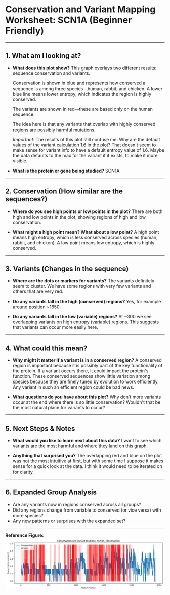 # Conservation and Variant Mapping Worksheet: SCN1A (Beginner Friendly)

---

## 1. What am I looking at?
- **What does this plot show?**
  This graph overlays two different results: sequence conservation and variants.
  
  Conservation is shown in blue and represents how conserved a sequence is among three species—human, rabbit, and chicken. A lower blue line means lower entropy, which indicates the region is highly conserved.

  The variants are shown in red—these are based only on the human sequence.

  The idea here is that any variants that overlap with highly conserved regions are possibly harmful mutations.

  _Important:_ The results of this plot still confuse me: Why are the default values of the variant calculation 1.6 in the plot? That doesn't seem to make sense for variant info to have a default entropy value of 1.6. Maybe the data defaults to the max for the variant if it exists, to make it more visible.

- **What is the protein or gene being studied?**
  SCN1A

---

## 2. Conservation (How similar are the sequences?)
- **Where do you see high points or low points in the plot?**
  There are both high and low points in the plot, showing regions of high and low conservation.

- **What might a high point mean? What about a low point?**
  A high point means high entropy, which is less conserved across species (human, rabbit, and chicken). A low point means low entropy, which is highly conserved.

---

## 3. Variants (Changes in the sequence)
- **Where are the dots or markers for variants?**
  The variants definitely seem to cluster. We have some regions with very few variants and others that are very red.

- **Do any variants fall in the high (conserved) regions?**
  Yes, for example around position ~1650.

- **Do any variants fall in the low (variable) regions?**
  At ~300 we see overlapping variants on high entropy (variable) regions. This suggests that variants can occur more easily here.

---

## 4. What could this mean?
- **Why might it matter if a variant is in a conserved region?**
  A conserved region is important because it is possibly part of the key functionality of the protein. If a variant occurs there, it could impact the protein's function. These conserved sequences show little variation among species because they are finely tuned by evolution to work efficiently. Any variant in such an efficient region could be bad news.

- **What questions do you have about this plot?**
  Why don't more variants occur at the end where there is so little conservation? Wouldn't that be the most natural place for variants to occur?

---

## 5. Next Steps & Notes
- **What would you like to learn next about this data?**
  I want to see which variants are the most harmful and where they land on this graph.

- **Anything that surprised you?**
  The overlapping red and blue on the plot was not the most intuitive at first, but with some time I suppose it makes sense for a quick look at the data. I think it would need to be iterated on for clarity.

---

## 6. Expanded Group Analysis
- Are any variants now in regions conserved across all groups?
- Did any regions change from variable to conserved (or vice versa) with more species?
- Any new patterns or surprises with the expanded set?

---

**Reference Figure:**
![SCN1A Conservation with Variants](../../output/variants/SCN1A_conservation_with_variants.png)
